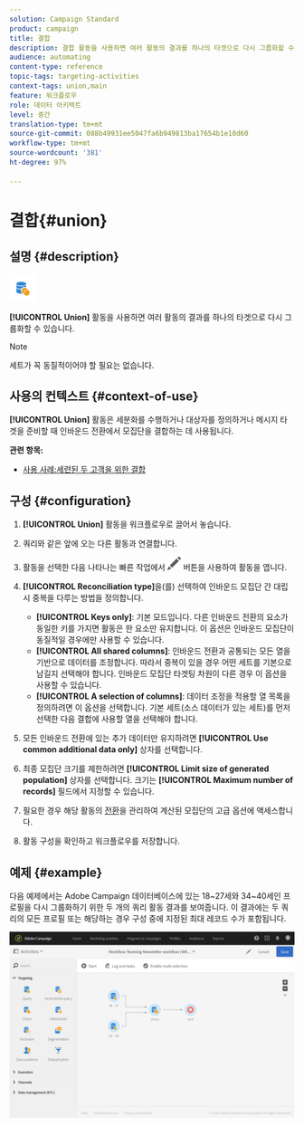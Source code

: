 ```yaml
---
solution: Campaign Standard
product: campaign
title: 결합
description: 결합 활동을 사용하면 여러 활동의 결과를 하나의 타겟으로 다시 그룹화할 수 있습니다.
audience: automating
content-type: reference
topic-tags: targeting-activities
context-tags: union,main
feature: 워크플로우
role: 데이터 아키텍트
level: 중간
translation-type: tm+mt
source-git-commit: 088b49931ee5047fa6b949813ba17654b1e10d60
workflow-type: tm+mt
source-wordcount: '381'
ht-degree: 97%

---
```



# 결합{#union}

## 설명 {#description}

![](assets/union.png)

**[!UICONTROL Union]** 활동을 사용하면 여러 활동의 결과를 하나의 타겟으로 다시 그룹화할 수 있습니다.

>[!NOTE]
>
>세트가 꼭 동질적이어야 할 필요는 없습니다.

## 사용의 컨텍스트 {#context-of-use}

**[!UICONTROL Union]** 활동은 세분화를 수행하거나 대상자를 정의하거나 메시지 타겟을 준비할 때 인바운드 전환에서 모집단을 결합하는 데 사용됩니다.

**관련 항목:**

* [사용 사례:세련된 두 고객을 위한 결합](../../automating/using/union-on-two-refined-audiences.md)

## 구성 {#configuration}

1. **[!UICONTROL Union]** 활동을 워크플로우로 끌어서 놓습니다.
1. 쿼리와 같은 앞에 오는 다른 활동과 연결합니다.
1. 활동을 선택한 다음 나타나는 빠른 작업에서 ![](assets/edit_darkgrey-24px.png) 버튼을 사용하여 활동을 엽니다.
1. **[!UICONTROL Reconciliation type]**&#x200B;을(를) 선택하여 인바운드 모집단 간 대립 시 중복을 다루는 방법을 정의합니다.

   * **[!UICONTROL Keys only]**: 기본 모드입니다. 다른 인바운드 전환의 요소가 동일한 키를 가지면 활동은 한 요소만 유지합니다. 이 옵션은 인바운드 모집단이 동질적일 경우에만 사용할 수 있습니다.
   * **[!UICONTROL All shared columns]**: 인바운드 전환과 공통되는 모든 열을 기반으로 데이터를 조정합니다. 따라서 중복이 있을 경우 어떤 세트를 기본으로 남길지 선택해야 합니다. 인바운드 모집단 타겟팅 차원이 다른 경우 이 옵션을 사용할 수 있습니다.
   * **[!UICONTROL A selection of columns]**: 데이터 조정을 적용할 열 목록을 정의하려면 이 옵션을 선택합니다. 기본 세트(소스 데이터가 있는 세트)를 먼저 선택한 다음 결합에 사용할 열을 선택해야 합니다.

1. 모든 인바운드 전환에 있는 추가 데이터만 유지하려면 **[!UICONTROL Use common additional data only]** 상자를 선택합니다.
1. 최종 모집단 크기를 제한하려면 **[!UICONTROL Limit size of generated population]** 상자를 선택합니다. 크기는 **[!UICONTROL Maximum number of records]** 필드에서 지정할 수 있습니다.
1. 필요한 경우 해당 활동의 [전환](../../automating/using/activity-properties.md)을 관리하여 계산된 모집단의 고급 옵션에 액세스합니다.
1. 활동 구성을 확인하고 워크플로우를 저장합니다.

## 예제 {#example}

다음 예제에서는 Adobe Campaign 데이터베이스에 있는 18~27세와 34~40세인 프로필을 다시 그룹화하기 위한 두 개의 쿼리 활동 결과를 보여줍니다. 이 결과에는 두 쿼리의 모든 프로필 또는 해당하는 경우 구성 중에 지정된 최대 레코드 수가 포함됩니다.

![](assets/wkf_union_example.png)